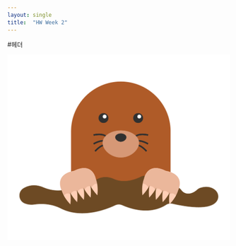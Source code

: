 ```yaml
---
layout: single
title:  "HW Week 2"
---
```


#헤더

![illustration-mole-png](../images/2022-03-15-second/illustration-mole-png.png)
